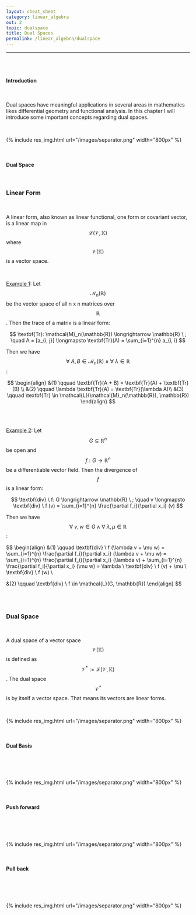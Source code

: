 ```yaml
---
layout: cheat_sheet
category: linear_algebra
out: 2
topic: dualspace
title: Dual Spaces
permalink: /linear_algebra/dualspace
---
```


_____________________________________________________________________________________________________________________________________

<br/>

<br>

#### Introduction

<br/>

Dual spaces have meaningful applications in several areas in mathematics likes differential geometry and functional analysis. In this chapter I will introduce 
some important concepts regarding dual spaces.

<br>

{% include res_img.html url="/images/separator.png" width="800px" %}

<br/>

#### Dual Space

<br/>

### Linear Form

<br/>

A linear form, also known as linear functional, one form or covariant vector, is a linear map in $$\mathcal{L}(\mathcal{V}, \mathbb{K}) $$ where $$\mathcal V (\mathbb{K}) $$
is a vector space.

<br>

<ins>Example 1</ins>: Let $$ \mathcal{M}_n(\mathbb{R}) $$ be the vector space of all n x n matrices over $$\mathbb{R}$$.
Then the trace of a matrix is a linear form: <br>

$$ \textbf{Tr}: \mathcal{M}_n(\mathbb{R}) \longrightarrow \mathbb{R} \ ; \quad A = [a_{i, j}] \longmapsto \textbf{Tr}(A) = \sum_{i=1}^{n} a_{i, i} $$

Then we have $$ \forall \ A, B \in \mathcal{M}_n(\mathbb{R}) \land \forall \ \lambda \in \mathbb{R}$$:

$$ \begin{align} &(1) \qquad \textbf{Tr}(A + B) = \textbf{Tr}(A) + \textbf{Tr}(B) \\
&(2) \qquad  \lambda \textbf{Tr}(A) = \textbf{Tr}(\lambda A)\\
&(3) \qquad \textbf{Tr} \in \mathcal{L}(\mathcal{M}_n(\mathbb{R}), \mathbb{R})
\end{align} $$ 

<br/>

<br>

<ins>Example 2</ins>: Let $$ G \subseteq \mathbb{R}^n $$ be open and $$ f: G \rightarrow \mathbb{R}^n $$ be a differentiable vector field.
Then the divergence of $$ f $$ is a linear form: <br>

$$ \textbf{div} \ f: G \longrightarrow \mathbb{R} \ ; \quad v \longmapsto \textbf{div} \ f (v) =  \sum_{i=1}^{n} \frac{\partial f_i}{\partial x_i} (v) $$

Then we have $$ \forall \ v, w \in G \land \forall \ \lambda, \mu \in \mathbb{R}$$:

$$ \begin{align} &(1) \qquad \textbf{div} \ f (\lambda v + \mu w) = \sum_{i=1}^{n} \frac{\partial f_i}{\partial x_i} (\lambda v + \mu w) = \sum_{i=1}^{n} \frac{\partial f_i}{\partial x_i} (\lambda v) + \sum_{i=1}^{n} \frac{\partial f_i}{\partial x_i} (\mu w) 
= \lambda \ \textbf{div} \ f (v) + \mu \ \textbf{div} \ f (w) \\

&(2) \qquad \textbf{div} \ f \in \mathcal{L}(G, \mathbb{R})
\end{align} $$ 

<br/>

<br/>

### Dual Space

<br/>

A dual space of a vector space $$ \mathcal{V}(\mathbb{K}) $$ is defined as $$ \mathcal{V}^{*} := \mathcal{L}(\mathcal{V}, \mathbb{K}) $$. The dual space $$ \mathcal{V}^{*} $$ is by itself 
a vector space. That means its vectors are linear forms. 

<br/>


{% include res_img.html url="/images/separator.png" width="800px" %}

<br/>

#### Dual Basis

<br/>

<br/>

<br>

{% include res_img.html url="/images/separator.png" width="800px" %}

<br/>

#### Push forward

<br/>

<br/>

<br>

{% include res_img.html url="/images/separator.png" width="800px" %}

<br/>

#### Pull back

<br/>

<br/>

<br>

{% include res_img.html url="/images/separator.png" width="800px" %}

<br/>

